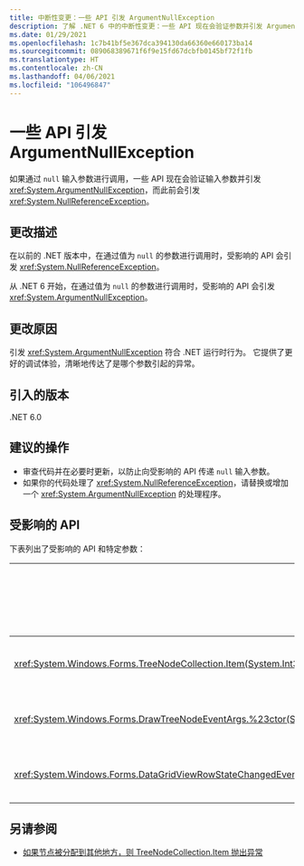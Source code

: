 ```yaml
---
title: 中断性变更：一些 API 引发 ArgumentNullException
description: 了解 .NET 6 中的中断性变更：一些 API 现在会验证参数并引发 ArgumentNullException。
ms.date: 01/29/2021
ms.openlocfilehash: 1c7b41bf5e367dca394130da66360e660173ba14
ms.sourcegitcommit: 089068389671f6f9e15fd67dcbfb0145bf72f1fb
ms.translationtype: HT
ms.contentlocale: zh-CN
ms.lasthandoff: 04/06/2021
ms.locfileid: "106496847"
---
```

# <a name="some-apis-throw-argumentnullexception"></a>一些 API 引发 ArgumentNullException

如果通过 `null` 输入参数进行调用，一些 API 现在会验证输入参数并引发 <xref:System.ArgumentNullException>，而此前会引发 <xref:System.NullReferenceException>。

## <a name="change-description"></a>更改描述

在以前的 .NET 版本中，在通过值为 `null` 的参数进行调用时，受影响的 API 会引发 <xref:System.NullReferenceException>。

从 .NET 6 开始，在通过值为 `null` 的参数进行调用时，受影响的 API 会引发 <xref:System.ArgumentNullException>。

## <a name="reason-for-change"></a>更改原因

引发 <xref:System.ArgumentNullException> 符合 .NET 运行时行为。 它提供了更好的调试体验，清晰地传达了是哪个参数引起的异常。

## <a name="version-introduced"></a>引入的版本

.NET 6.0

## <a name="recommended-action"></a>建议的操作

- 审查代码并在必要时更新，以防止向受影响的 API 传递 `null` 输入参数。
- 如果你的代码处理了 <xref:System.NullReferenceException>，请替换或增加一个 <xref:System.ArgumentNullException> 的处理程序。

## <a name="affected-apis"></a>受影响的 API

下表列出了受影响的 API 和特定参数：

| 方法/属性 | 参数名称 | 版本已更改 |
|-|-|-|
| <xref:System.Windows.Forms.TreeNodeCollection.Item(System.Int32)?displayProperty=fullName> | `index` | 预览版 1 |
| <xref:System.Windows.Forms.DrawTreeNodeEventArgs.%23ctor(System.Drawing.Graphics,System.Windows.Forms.TreeNode,System.Drawing.Rectangle,System.Windows.Forms.TreeNodeStates)> | `graphics` | 预览版 3 |
| <xref:System.Windows.Forms.DataGridViewRowStateChangedEventArgs.%23ctor(System.Windows.Forms.DataGridViewRow,System.Windows.Forms.DataGridViewElementStates)> | `dataGridViewRow` | 预览版 4 |

## <a name="see-also"></a>另请参阅

- [如果节点被分配到其他地方，则 TreeNodeCollection.Item 抛出异常](treenodecollection-item-throws-argumentexception.md)

<!--

### Affected APIs

- `P:System.Windows.Forms.TreeNodeCollection.Item(System.Int32)`
- `M:System.Windows.Forms.DrawTreeNodeEventArgs.#ctor(System.Drawing.Graphics,System.Windows.Forms.TreeNode,System.Drawing.Rectangle,System.Windows.Forms.TreeNodeStates)`
- `M:System.Windows.Forms.DataGridViewRowStateChangedEventArgs.#ctor(System.Windows.Forms.DataGridViewRow,System.Windows.Forms.DataGridViewElementStates)`

### Category

Windows Forms

-->
